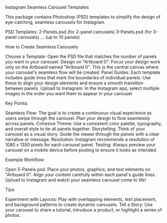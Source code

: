 Instagram Seamless Carousel Templates

This package contains Photoshop (PSD) templates to simplify the design of eye-catching, seamless carousels for Instagram.

PSD Templates:
2-Panels.psd (for 2-panel carousels)
3-Panels.psd (for 3-panel carousels)
... (up to 10 panels)

How to Create Seamless Carousels:

Choose a Template: Open the PSD file that matches the number of panels you want in your carousel.
Design on "Artboard 0": Focus your design work only on the Artboard named "Artboard 0". This is the central canvas where your carousel's seamless flow will be created.
Panel Guides: Each template includes guide lines that mark the boundaries of individual panels. Use these to align your design elements and ensure a smooth transition between panels.
Upload to Instagram: In the Instagram app, select multiple images in the order you want them to appear in your carousel.

Key Points:

Seamless Flow: The goal is to create a continuous visual experience as users swipe through the carousel. Plan your design to flow seamlessly across panels.
Cohesive Theme: Use a consistent color palette, typography, and overall style to tie all panels together.
Storytelling: Think of your carousel as a visual story. Guide the viewer through the panels with a clear narrative or message.
Resolution: Instagram recommends a resolution of 1080 x 1350 pixels for each carousel panel.
Testing: Always preview your carousel on a mobile device before posting to ensure it looks as intended.

Example Workflow:

Open 5-Panels.psd.
Place your photos, graphics, and text elements on "Artboard 0".
Align your content carefully within each panel's guide lines.
Upload to Instagram and watch your seamless carousel come to life!

Tips:

Experiment with Layouts: Play with overlapping elements, text placement, and background patterns to create dynamic carousels.
Tell a Story: Use your carousel to share a tutorial, introduce a product, or highlight a series of photos.
